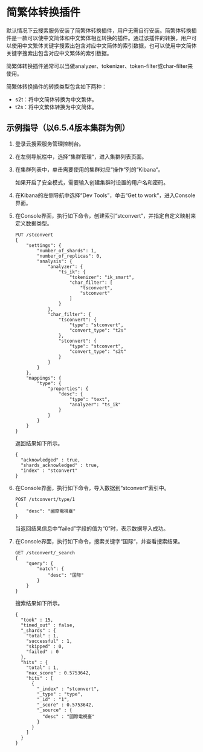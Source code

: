 # 简繁体转换插件<a name="css_01_0052"></a>

默认情况下云搜索服务安装了简繁体转换插件，用户无需自行安装。简繁体转换插件是一款可以使中文简体和中文繁体相互转换的插件。通过该插件的转换，用户可以使用中文繁体关键字搜索出包含对应中文简体的索引数据，也可以使用中文简体关键字搜索出包含对应中文繁体的索引数据。

简繁体转换插件通常可以当做analyzer、tokenizer、token-filter或char-filter来使用。

简繁体转换插件的转换类型包含如下两种：

-   s2t：将中文简体转换为中文繁体。
-   t2s：将中文繁体转换为中文简体。

## 示例指导（以6.5.4版本集群为例）<a name="section1441321334917"></a>

1.  登录云搜索服务管理控制台。
2.  在左侧导航栏中，选择“集群管理“，进入集群列表页面。
3.  在集群列表中，单击需要使用的集群对应“操作“列的“Kibana“。

    如果开启了安全模式，需要输入创建集群时设置的用户名和密码。

4.  在Kibana的左侧导航中选择“Dev Tools”，单击“Get to work“，进入Console界面。
5.  在Console界面，执行如下命令，创建索引“stconvert“，并指定自定义映射来定义数据类型。

    ```
    PUT /stconvert
    {
        "settings": {
            "number_of_shards": 1,
            "number_of_replicas": 0,
            "analysis": {
                "analyzer": {
                    "ts_ik": {
                        "tokenizer": "ik_smart",
                        "char_filter": [
                            "tsconvert",
                            "stconvert"
                        ]
                    }
                },
                "char_filter": {
                    "tsconvert": {
                        "type": "stconvert",
                        "convert_type": "t2s"
                    },
                    "stconvert": {
                        "type": "stconvert",
                        "convert_type": "s2t"
                    }
                }
            }
        },
        "mappings": {
            "type": {
                "properties": {
                    "desc": {
                        "type": "text",
                        "analyzer": "ts_ik"
                    }
                }
            }
        }
    }
    ```

    返回结果如下所示。

    ```
    {
      "acknowledged" : true,
      "shards_acknowledged" : true,
      "index" : "stconvert"
    }
    ```

6.  在Console界面，执行如下命令，导入数据到“stconvert“索引中。

    ```
    POST /stconvert/type/1
    {
        "desc": "國際電視臺"
    }
    ```

    当返回结果信息中“failed”字段的值为“0”时，表示数据导入成功。

7.  在Console界面，执行如下命令，搜索关键字“国际“，并查看搜索结果。

    ```
    GET /stconvert/_search
    {
        "query": {
            "match": {
                "desc": "国际"
            }
        }
    }
    ```

    搜索结果如下所示。

    ```
    {
      "took" : 15,
      "timed_out" : false,
      "_shards" : {
        "total" : 1,
        "successful" : 1,
        "skipped" : 0,
        "failed" : 0
      },
      "hits" : {
        "total" : 1,
        "max_score" : 0.5753642,
        "hits" : [
          {
            "_index" : "stconvert",
            "_type" : "type",
            "_id" : "1",
            "_score" : 0.5753642,
            "_source" : {
              "desc" : "國際電視臺"
            }
          }
        ]
      }
    }
    ```


